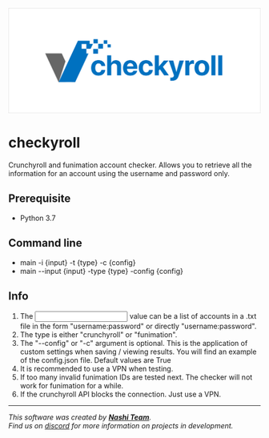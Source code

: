 ![Alt Text](https://github.com/hyugogirubato/checkyroll/blob/main/banner.png)

# checkyroll
Crunchyroll and funimation account checker. Allows you to retrieve all the information for an account using the username and password only.

## Prerequisite
 - Python 3.7
 
 ## Command line
 - main -i {input} -t {type} -c {config}
 - main --input {input} -type {type} -config {config}
  
## Info
1) The <input> value can be a list of accounts in a .txt file in the form "username:password" or directly "username:password".
2) The type is either "crunchyroll" or "funimation".
3) The "--config" or "-c" argument is optional. This is the application of custom settings when saving / viewing results. You will find an example of the config.json file. Default values are True
4) It is recommended to use a VPN when testing.
5) If too many invalid funimation IDs are tested next. The checker will not work for funimation for a while.
6) If the crunchyroll API blocks the connection. Just use a VPN.
 
 -----------------
 *This software was created by [__Nashi Team__](https://discord.com/invite/g6JzYbh).  
Find us on [discord](https://discord.com/invite/g6JzYbh) for more information on projects in development.*
 
 
